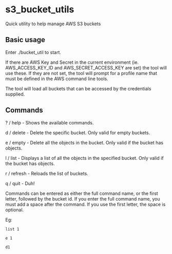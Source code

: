 # s3_bucket_utils
Quick utility to help manage AWS S3 buckets

## Basic usage
Enter ./bucket_util to start.

If there are AWS Key and Secret in the current environment (ie. AWS_ACCESS_KEY_ID and AWS_SECRET_ACCESS_KEY are set) the tool will use these. If they are not set, the tool will prompt for a profile name that must be defined in the AWS command line tools. 

The tool will load all buckets that can be accessed by the credentials supplied. 

## Commands
? / help - Shows the available commands.

d / delete - Delete the specific bucket. Only valid for empty buckets.

e / empty - Delete all the objects in the bucket. Only valid if the bucket has objects.

l / list - Displays a list of all the objects in the specified bucket. Only valid if the bucket has objects.

r / refresh - Reloads the list of buckets.

q / quit - Duh!

Commands can be entered as either the full command name, or the first letter, followed by the bucket id. If you enter the full command name, you must add a space after the command. If you use the first letter, the space is optional.

Eg:

`list 1`

`e 1`

`d1`


